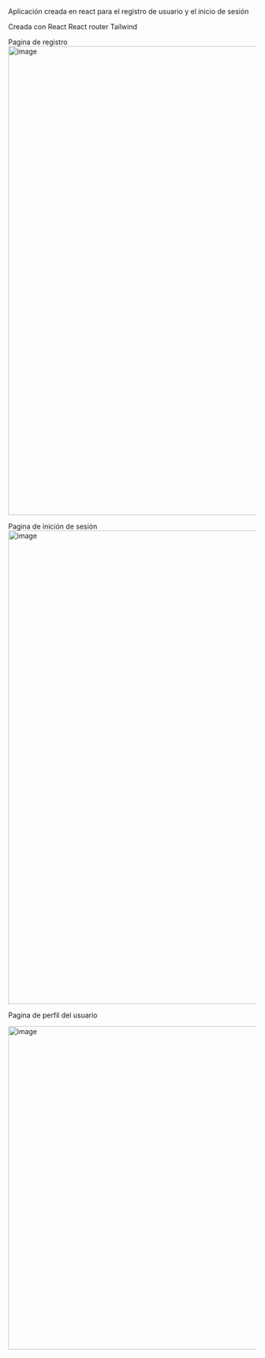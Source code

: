 Aplicación creada en react para el registro de usuario y el inicio de sesión

Creada con 
React
React router
Tailwind

Pagina de registro
<img width="950" alt="image" src="https://github.com/user-attachments/assets/c82a37c8-ea86-4a91-bd97-3698cd85075e" />

Pagina de inición de sesión
<img width="959" alt="image" src="https://github.com/user-attachments/assets/a2ca974d-379f-43de-99f5-bb0fb6e65fdb" />

Pagina de perfil del usuario


<img width="655" alt="image" src="https://github.com/user-attachments/assets/09db987e-3340-4d49-95c8-f30407d0e552" />



